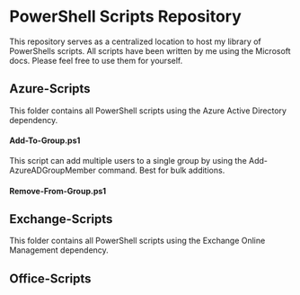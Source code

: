 # PowerShell Scripts Repository

This repository serves as a centralized location to host my library of PowerShells scripts. All scripts have been written by me using the Microsoft docs. Please feel free to use them for yourself.

## Azure-Scripts
This folder contains all PowerShell scripts using the Azure Active Directory dependency.

#### Add-To-Group.ps1
This script can add multiple users to a single group by using the Add-AzureADGroupMember command. Best for bulk additions.

#### Remove-From-Group.ps1

## Exchange-Scripts
This folder contains all PowerShell scripts using the Exchange Online Management dependency.

## Office-Scripts